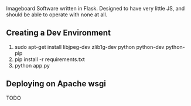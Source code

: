 Imageboard Software written in Flask. Designed to have very little JS, and should be able to operate with none at all.

## Creating a Dev Environment


1. sudo apt-get install libjpeg-dev zlib1g-dev python python-dev python-pip
2. pip install -r requirements.txt
3. python app.py

## Deploying on Apache wsgi

TODO
